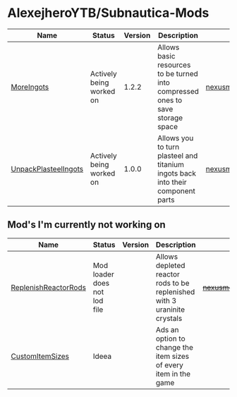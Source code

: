 # AlexejheroYTB/Subnautica-Mods 

| Name | Status | Version | Description | Download Link | 
|-|-|-|-|-|
| <a href=../MoreIngots> MoreIngots </a> | Actively being worked on | 1.2.2 | Allows basic resources to be turned into compressed ones to save storage space | <a href=https://nexusmods.com/subnautica/mods/60> nexusmods.com/subnautica/mods/60 </a> |
| <a href=../UnpackPlasteelIngots> UnpackPlasteelIngots </a> | Actively being worked on | 1.0.0 | Allows you to turn plasteel and titanium ingots back into their component parts | <a href=https://nexusmods.com/subnautica/mods/69> nexusmods.com/subnautica/mods/69 </a> |


## Mod's I'm currently not working on
| Name | Status | Version | Description | Download Link | 
|-|-|-|-|-|
| <a href=../ReplenishReactorRods> ReplenishReactorRods </a> | Mod loader does not lod file | | Allows depleted reactor rods to be replenished with 3 uraninite crystals | <strike><a href=https://www.nexusmods.com/subnautica/mods/62>nexusmods.com/subnautica/mods/62</a></strike> |
| <a href=../CustomItemSizes> CustomItemSizes </a> | Ideea | | Ads an option to change the item sizes of every item in the game | |
